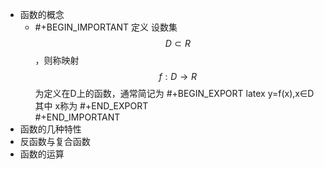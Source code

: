 - 函数的概念
	- #+BEGIN_IMPORTANT
	  定义 设数集$$D\subset R$$，则称映射$$f:D \to R $$为定义在D上的函数，通常简记为
	  #+BEGIN_EXPORT latex
	  y=f(x),x∈D
	  其中 x称为
	  #+END_EXPORT  
	  #+END_IMPORTANT
- 函数的几种特性
- 反函数与复合函数
- 函数的运算